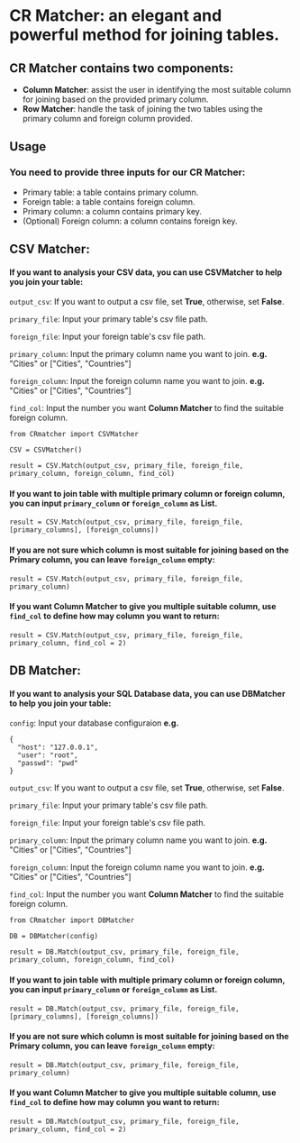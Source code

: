 # CR Matcher: an elegant and powerful method for joining tables.
## CR Matcher contains two components:
* **Column Matcher**: assist the user in identifying the most suitable column for joining based on the provided primary column.
* **Row Matcher**: handle the task of joining the two tables using the primary column and foreign column provided.

## Usage
### You need to provide three inputs for our CR Matcher:
* Primary table: a table contains primary column.
* Foreign table: a table contains foreign column.
* Primary column: a column contains primary key.
* (Optional) Foreign column: a column contains foreign key.

## CSV Matcher:
#### If you want to analysis your CSV data, you can use CSVMatcher to help you join your table:
`output_csv`: If you want to output a csv file, set **True**, otherwise, set **False**.

`primary_file`: Input your primary table's csv file path.

`foreign_file`: Input your foreign table's csv file path.

`primary_column`: Input the primary column name you want to join. **e.g.** "Cities" or ["Cities", "Countries"]

`foreign_column`: Input the foreign column name you want to join. **e.g.** "Cities" or ["Cities", "Countries"]

`find_col`: Input the number you want **Column Matcher** to find the suitable foreign column.

```
from CRmatcher import CSVMatcher

CSV = CSVMatcher()

result = CSV.Match(output_csv, primary_file, foreign_file, primary_column, foreign_column, find_col)
```
#### If you want to join table with multiple primary column or foreign column, you can input `primary_column` or `foreign_column` as List.
```
result = CSV.Match(output_csv, primary_file, foreign_file, [primary_columns], [foreign_columns])
```
#### If you are not sure which column is most suitable for joining based on the Primary column, you can leave `foreign_column` empty:
```
result = CSV.Match(output_csv, primary_file, foreign_file, primary_column)
```
#### If you want **Column Matcher** to give you multiple suitable column, use `find_col` to define how may column you want to return:
```
result = CSV.Match(output_csv, primary_file, foreign_file, primary_column, find_col = 2)
```
## DB Matcher:
#### If you want to analysis your SQL Database data, you can use DBMatcher to help you join your table:
`config`: Input your database configuraion **e.g.** 
```
{
  "host": "127.0.0.1",
  "user": "root",
  "passwd": "pwd"
}
```
`output_csv`: If you want to output a csv file, set **True**, otherwise, set **False**.

`primary_file`: Input your primary table's csv file path.

`foreign_file`: Input your foreign table's csv file path.

`primary_column`: Input the primary column name you want to join. **e.g.** "Cities" or ["Cities", "Countries"]

`foreign_column`: Input the foreign column name you want to join. **e.g.** "Cities" or ["Cities", "Countries"]

`find_col`: Input the number you want **Column Matcher** to find the suitable foreign column.

```
from CRmatcher import DBMatcher

DB = DBMatcher(config)

result = DB.Match(output_csv, primary_file, foreign_file, primary_column, foreign_column, find_col)
```
#### If you want to join table with multiple primary column or foreign column, you can input `primary_column` or `foreign_column` as List.
```
result = DB.Match(output_csv, primary_file, foreign_file, [primary_columns], [foreign_columns])
```
#### If you are not sure which column is most suitable for joining based on the Primary column, you can leave `foreign_column` empty:
```
result = DB.Match(output_csv, primary_file, foreign_file, primary_column)
```
#### If you want **Column Matcher** to give you multiple suitable column, use `find_col` to define how may column you want to return:
```
result = DB.Match(output_csv, primary_file, foreign_file, primary_column, find_col = 2)
```





